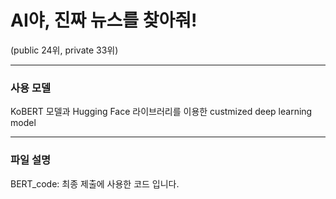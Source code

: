 # AI야, 진짜 뉴스를 찾아줘!

(public 24위, private 33위)

----
### 사용 모델
KoBERT 모델과 Hugging Face 라이브러리를 이용한 custmized deep learning model

----
### 파일 설명  
BERT_code: 최종 제출에 사용한 코드 입니다.
